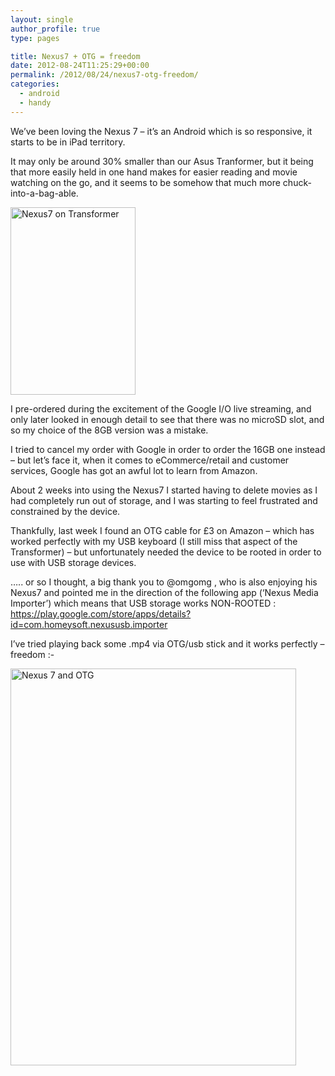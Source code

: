 ```yaml
---
layout: single
author_profile: true
type: pages

title: Nexus7 + OTG = freedom
date: 2012-08-24T11:25:29+00:00
permalink: /2012/08/24/nexus7-otg-freedom/
categories:
  - android
  - handy
---
```

We&#8217;ve been loving the Nexus 7 &#8211; it&#8217;s an Android which is so responsive, it starts to be in iPad territory.

It may only be around 30% smaller than our Asus Tranformer, but it being that more easily held in one hand makes for easier reading and movie watching on the go, and it seems to be somehow that much more chuck-into-a-bag-able.

[<img class="alignright size-medium wp-image-779" title="Nexus7 on Transformer" src="http://ox10.it/allbs/wp-content/uploads/2012/08/nexus7_transformer-200x300.jpg" alt="Nexus7 on Transformer" width="200" height="300" srcset="/images/allbsuploads/2012/08/nexus7_transformer-200x300.jpg 200w, /images/allbsuploads/2012/08/nexus7_transformer-683x1024.jpg 683w" sizes="(max-width: 200px) 100vw, 200px" />](http://ox10.it/allbs/wp-content/uploads/2012/08/nexus7_transformer.jpg)

I pre-ordered during the excitement of the Google I/O live streaming, and only later looked in enough detail to see that there was no microSD slot, and so my choice of the 8GB version was a mistake.

I tried to cancel my order with Google in order to order the 16GB one instead &#8211; but let&#8217;s face it, when it comes to eCommerce/retail and customer services, Google has got an awful lot to learn from Amazon.

About 2 weeks into using the Nexus7 I started having to delete movies as I had completely run out of storage, and I was starting to feel frustrated and constrained by the device.

Thankfully, last week I found an OTG cable for £3 on Amazon &#8211; which has worked perfectly with my USB keyboard (I still miss that aspect of the Transformer) &#8211; but unfortunately needed the device to be rooted in order to use with USB storage devices.

&#8230;.. or so I thought, a big thank you to @omgomg , who is also enjoying his Nexus7 and pointed me in the direction of the following app (&#8216;Nexus Media Importer&#8217;) which means that USB storage works NON-ROOTED : <https://play.google.com/store/apps/details?id=com.homeysoft.nexususb.importer>

I&#8217;ve tried playing back some .mp4 via OTG/usb stick and it works perfectly &#8211; freedom <img src="http://allbs.co.uk/wp-includes/images/smilies/simple-smile.png" alt=":-)" class="wp-smiley" style="height: 1em; max-height: 1em;" />

[<img class="alignright  wp-image-783" title="Nexus7 and OTG" src="http://ox10.it/allbs/wp-content/uploads/2012/08/nexus7_otg-735x1024.jpg" alt="Nexus 7 and OTG" width="457" height="635" />](http://ox10.it/allbs/wp-content/uploads/2012/08/nexus7_otg.jpg)

&nbsp;

&nbsp;

&nbsp;

&nbsp;

&nbsp;

